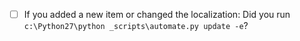 - [ ] If you added a new item or changed the localization: Did you run `c:\Python27\python _scripts\automate.py update -e`?
